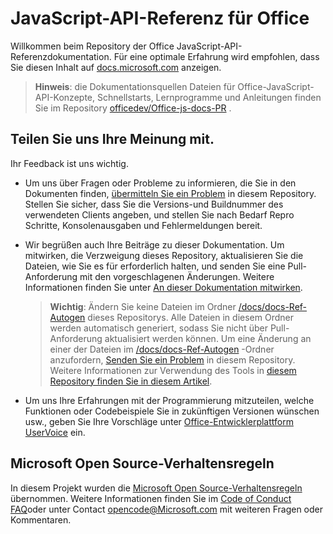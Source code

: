 # <a name="office-javascript-api-reference"></a>JavaScript-API-Referenz für Office

Willkommen beim Repository der Office JavaScript-API-Referenzdokumentation. Für eine optimale Erfahrung wird empfohlen, dass Sie diesen Inhalt auf [docs.microsoft.com](https://docs.microsoft.com/javascript/api/overview/office) anzeigen.

> **Hinweis**: die Dokumentationsquellen Dateien für Office-JavaScript-API-Konzepte, Schnellstarts, Lernprogramme und Anleitungen finden Sie im Repository [officedev/Office-js-docs-PR](https://github.com/OfficeDev/office-js-docs-pr) .

## <a name="give-us-your-feedback"></a>Teilen Sie uns Ihre Meinung mit.

Ihr Feedback ist uns wichtig.

* Um uns über Fragen oder Probleme zu informieren, die Sie in den Dokumenten finden,  [übermitteln Sie ein Problem](https://github.com/OfficeDev/office-js-docs-reference/issues) in diesem Repository. Stellen Sie sicher, dass Sie die Versions-und Buildnummer des verwendeten Clients angeben, und stellen Sie nach Bedarf Repro Schritte, Konsolenausgaben und Fehlermeldungen bereit.

* Wir begrüßen auch Ihre Beiträge zu dieser Dokumentation. Um mitwirken, die Verzweigung dieses Repository, aktualisieren Sie die Dateien, wie Sie es für erforderlich halten, und senden Sie eine Pull-Anforderung mit den vorgeschlagenen Änderungen. Weitere Informationen finden Sie unter [An dieser Dokumentation mitwirken](Contributing.md).

    > **Wichtig**: Ändern Sie keine Dateien im Ordner [/docs/docs-Ref-Autogen](https://github.com/OfficeDev/office-js-docs-reference/tree/master/docs/docs-ref-autogen) dieses Repositorys. Alle Dateien in diesem Ordner werden automatisch generiert, sodass Sie nicht über Pull-Anforderung aktualisiert werden können. Um eine Änderung an einer der Dateien im [/docs/docs-Ref-Autogen](https://github.com/OfficeDev/office-js-docs-reference/tree/master/docs/docs-ref-autogen) -Ordner anzufordern, [Senden Sie ein Problem](https://github.com/OfficeDev/office-js-docs-reference/issues) in diesem Repository. Weitere Informationen zur Verwendung des Tools in [diesem Repository finden Sie in diesem Artikel](https://github.com/OfficeDev/office-js-docs-reference/blob/master/DocumentationToolingNotes.md).

* Um uns Ihre Erfahrungen mit der Programmierung mitzuteilen, welche Funktionen oder Codebeispiele Sie in zukünftigen Versionen wünschen usw., geben Sie Ihre Vorschläge unter [Office-Entwicklerplattform UserVoice](https://officespdev.uservoice.com/) ein.

## <a name="microsoft-open-source-code-of-conduct"></a>Microsoft Open Source-Verhaltensregeln

In diesem Projekt wurden die [Microsoft Open Source-Verhaltensregeln](https://opensource.microsoft.com/codeofconduct/) übernommen.
Weitere Informationen finden Sie im [Code of Conduct FAQ](https://opensource.microsoft.com/codeofconduct/faq/)oder unter Contact [opencode@Microsoft.com](mailto:opencode@microsoft.com) mit weiteren Fragen oder Kommentaren.
